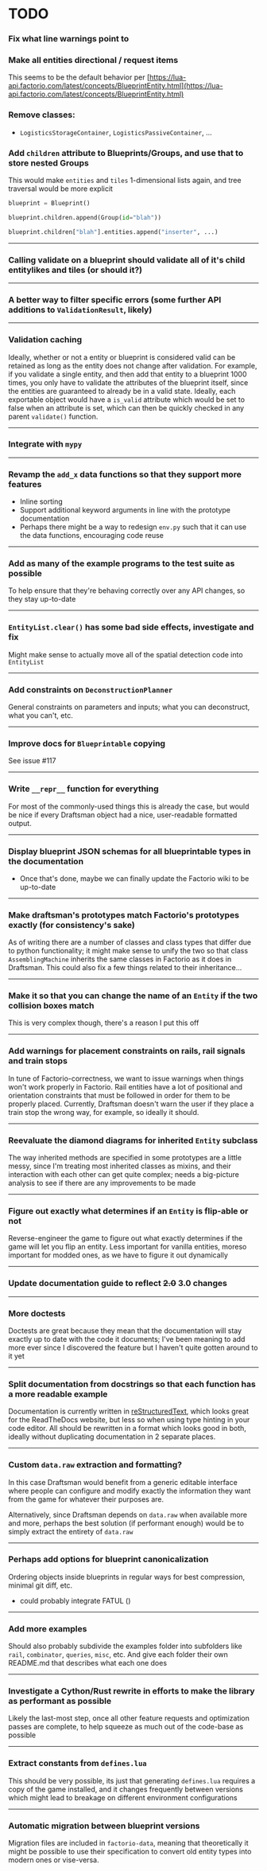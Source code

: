 # TODO

### Fix what line warnings point to

### Make all entities directional / request items
This seems to be the default behavior per [https://lua-api.factorio.com/latest/concepts/BlueprintEntity.html](https://lua-api.factorio.com/latest/concepts/BlueprintEntity.html)

### Remove classes:
* `LogisticsStorageContainer`, `LogisticsPassiveContainer`, ...

### Add `children` attribute to Blueprints/Groups, and use that to store nested Groups
This would make `entities` and `tiles` 1-dimensional lists again, and tree traversal would be more explicit
```py
blueprint = Blueprint()

blueprint.children.append(Group(id="blah"))

blueprint.children["blah"].entities.append("inserter", ...)
```

---
### Calling validate on a blueprint should validate all of it's child entitylikes and tiles (or should it?)

---
### A better way to filter specific errors (some further API additions to `ValidationResult`, likely)

---
### Validation caching
Ideally, whether or not a entity or blueprint is considered valid can be retained as long as the entity does not change after validation. For example, if you validate a single entity, and then add that entity to a blueprint 1000 times, you only have to validate the attributes of the blueprint itself, since the entities are guaranteed to already be in a valid state. Ideally, each exportable object would have a `is_valid` attribute which would be set to false when an attribute is set, which can then be quickly checked in any parent
`validate()` function.

---
### Integrate with `mypy`

---
### Revamp the `add_x` data functions so that they support more features
* Inline sorting
* Support additional keyword arguments in line with the prototype documentation
* Perhaps there might be a way to redesign `env.py` such that it can use the data functions, encouraging code reuse

---
### Add as many of the example programs to the test suite as possible
To help ensure that they're behaving correctly over any API changes, so they stay up-to-date

---
### `EntityList.clear()` has some bad side effects, investigate and fix
Might make sense to actually move all of the spatial detection code into `EntityList`

---
### Add constraints on `DeconstructionPlanner`
General constraints on parameters and inputs; what you can deconstruct, what you can't, etc.

--- 
### Improve docs for `Blueprintable` copying
See issue #117

---
### Write `__repr__` function for everything
For most of the commonly-used things this is already the case, but would be nice if every Draftsman object had a nice, user-readable formatted output.

---
### Display blueprint JSON schemas for all blueprintable types in the documentation
- Once that's done, maybe we can finally update the Factorio wiki to be up-to-date

---
### Make draftsman's prototypes match Factorio's prototypes exactly (for consistency's sake)
As of writing there are a number of classes and class types that differ due to python functionality; it might make sense to unify the two so that class `AssemblingMachine` inherits the same classes in Factorio as it does in Draftsman.
This could also fix a few things related to their inheritance...

---
### Make it so that you can change the name of an `Entity` if the two collision boxes match
This is very complex though, there's a reason I put this off

---
### Add warnings for placement constraints on rails, rail signals and train stops
In tune of Factorio-correctness, we want to issue warnings when things won't work properly in Factorio. Rail entities have a lot of positional and orientation constraints that must be followed in order for them to be properly placed. Currently, Draftsman doesn't warn the user if they place a train stop the wrong way, for example, so ideally it should.

---
### Reevaluate the diamond diagrams for inherited `Entity` subclass
The way inherited methods are specified in some prototypes are a little messy, since I'm treating most inherited classes as mixins, and their interaction with each other can get quite complex; needs a big-picture analysis to see if there are any improvements to be made

---
### Figure out exactly what determines if an `Entity` is flip-able or not
Reverse-engineer the game to figure out what exactly determines if the game will let you flip an entity. Less important for vanilla entities, moreso important for modded ones, as we have to figure it out dynamically

---
### Update documentation guide to reflect ~~2.0~~ 3.0 changes

---
### More doctests
Doctests are great because they mean that the documentation will stay exactly up to date with the code it documents; I've been meaning to add more ever since I discovered the feature but I haven't quite gotten around to it yet

---
### Split documentation from docstrings so that each function has a more readable example
Documentation is currently written in [reStructuredText](https://docutils.sourceforge.io/rst.html), which looks great for the ReadTheDocs website, but less so when using type hinting in your code editor. All should be rewritten in a format which looks good in both, ideally without duplicating documentation in 2 separate places.

---
### Custom `data.raw` extraction and formatting?
In this case Draftsman would benefit from a generic editable interface where people can configure and modify exactly the information they want from the game for whatever their purposes are.

Alternatively, since Draftsman depends on `data.raw` when available more and more, perhaps the best solution (if performant enough) would be to simply extract the entirety of `data.raw`

---
### Perhaps add options for blueprint canonicalization
Ordering objects inside blueprints in regular ways for best compression, minimal git diff, etc.
- could probably integrate FATUL ()

---
### Add more examples
Should also probably subdivide the examples folder into subfolders like `rail`, `combinator`, `queries`, `misc`, etc.
And give each folder their own README.md that describes what each one does

---
### Investigate a Cython/Rust rewrite in efforts to make the library as performant as possible
Likely the last-most step, once all other feature requests and optimization passes are complete, to help squeeze as much out of the code-base as possible

---
### Extract constants from `defines.lua`
This should be very possible, its just that generating `defines.lua` requires a copy of the game installed, and it changes frequently between versions which might lead to breakage on different environment configurations

---
### Automatic migration between blueprint versions
Migration files are included in `factorio-data`, meaning that theoretically it might be possible to use their specification to convert old entity types into modern ones or vise-versa. 